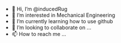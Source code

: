 - 👋 Hi, I’m @inducedRug
- 👀 I’m interested in Mechanical Engineering
- 🌱 I’m currently learning how to use github
- 💞️ I’m looking to collaborate on ...
- 📫 How to reach me ...

<!---
inducedRug/inducedRug is a ✨ special ✨ repository because its `README.md` (this file) appears on your GitHub profile.
You can click the Preview link to take a look at your changes.
--->
